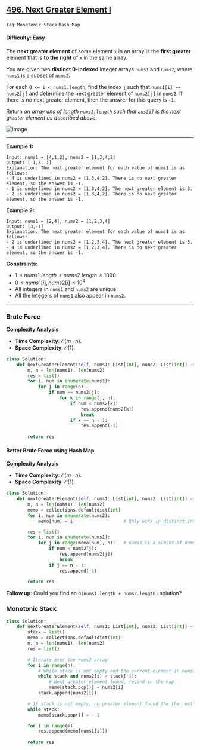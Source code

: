 ## [496. Next Greater Element I](https://leetcode.com/problems/next-greater-element-i)

```Tag```: ```Monotonic Stack``` ```Hash Map```

#### Difficulty: Easy

The __next greater element__ of some element ```x``` in an array is the __first greater__ element that is __to the right__ of ```x``` in the same array.

You are given two __distinct 0-indexed__ integer arrays ```nums1``` and ```nums2```, where ```nums1``` is a subset of ```nums2```.

For each ```0 <= i < nums1.length```, find the index ```j``` such that ```nums1[i] == nums2[j]``` and determine the next greater element of ```nums2[j]``` in ```nums2```. If there is no next greater element, then the answer for this query is ```-1```.

Return _an array ans of length ```nums1.length``` such that ```ans[i]``` is the next greater element as described above_. 

![image](https://github.com/quananhle/Python/assets/35042430/361a5b6c-a08a-4e8b-ada0-b479bda1a992)

---

__Example 1:__
```
Input: nums1 = [4,1,2], nums2 = [1,3,4,2]
Output: [-1,3,-1]
Explanation: The next greater element for each value of nums1 is as follows:
- 4 is underlined in nums2 = [1,3,4,2]. There is no next greater element, so the answer is -1.
- 1 is underlined in nums2 = [1,3,4,2]. The next greater element is 3.
- 2 is underlined in nums2 = [1,3,4,2]. There is no next greater element, so the answer is -1.
```

__Example 2:__
```
Input: nums1 = [2,4], nums2 = [1,2,3,4]
Output: [3,-1]
Explanation: The next greater element for each value of nums1 is as follows:
- 2 is underlined in nums2 = [1,2,3,4]. The next greater element is 3.
- 4 is underlined in nums2 = [1,2,3,4]. There is no next greater element, so the answer is -1.
```

__Constraints:__

- $1 \le nums1.length \le nums2.length \le 1000$
- $0 \le nums1[i], nums2[i] \le 10^{4}$
- All integers in ```nums1``` and ```nums2``` are unique.
- All the integers of ```nums1``` also appear in ```nums2```.

---

### Brute Force

__Complexity Analysis__

- __Time Complexity__: $\mathcal{O}(m \cdot n)$.
- __Space Complexity__: $\mathcal{O}(1)$.

```Python
class Solution:
    def nextGreaterElement(self, nums1: List[int], nums2: List[int]) -> List[int]:
        m, n = len(nums1), len(nums2)
        res = list()
        for i, num in enumerate(nums1):
            for j in range(n):
                if num == nums2[j]:
                    for k in range(j, n):
                        if num < nums2[k]:
                            res.append(nums2[k])
                            break
                        if k == n - 1:
                            res.append(-1)
        
        return res
```

#### Better Brute Force using Hash Map

__Complexity Analysis__

- __Time Complexity__: $\mathcal{O}(m \cdot n)$.
- __Space Complexity__: $\mathcal{O}(1)$.

```Python
class Solution:
    def nextGreaterElement(self, nums1: List[int], nums2: List[int]) -> List[int]:
        m, n = len(nums1), len(nums2)
        memo = collections.defaultdict(int)
        for i, num in enumerate(nums2):
            memo[num] = i                   # Only work in distinct integer array

        res = list()
        for i, num in enumerate(nums1):
            for j in range(memo[num], n):   # nums1 is a subset of nums2 -> num is guaranteed to be in nums2
                if num < nums2[j]:
                    res.append(nums2[j])
                    break
                if j == n - 1:
                    res.append(-1)
        
        return res
```

__Follow up__: Could you find an ```O(nums1.length + nums2.length)``` solution?

### Monotonic Stack

```Python
class Solution:
    def nextGreaterElement(self, nums1: List[int], nums2: List[int]) -> List[int]:
        stack = list()
        memo = collections.defaultdict(int)
        m, n = len(nums1), len(nums2)
        res = list()

        # Iterate over the nums2 array
        for i in range(n):
            # While stack is not empty and the current element in nums2 is greater than top element in stack
            while stack and nums2[i] > stack[-1]:
                # Next greater element found, record in the map
                memo[stack.pop()] = nums2[i]
            stack.append(nums2[i])

        # If stack is not empty, no greater element found the the rest of elements in stack
        while stack:
            memo[stack.pop()] = - 1

        for i in range(m):
            res.append(memo[nums1[i]])
        
        return res
```
